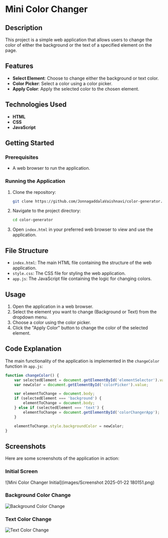 # Mini Color Changer

## Description
This project is a simple web application that allows users to change the color of either the background or the text of a specified element on the page.

## Features
- **Select Element**: Choose to change either the background or text color.
- **Color Picker**: Select a color using a color picker.
- **Apply Color**: Apply the selected color to the chosen element.

## Technologies Used
- **HTML**
- **CSS**
- **JavaScript**

## Getting Started

### Prerequisites
- A web browser to run the application.

### Running the Application
1. Clone the repository:
    ```sh
    git clone https://github.com/JonnagaddalaVaishnavi/color-generator.git
    ```
2. Navigate to the project directory:
    ```sh
    cd color-generator
    ```
3. Open `index.html` in your preferred web browser to view and use the application.

## File Structure
- `index.html`: The main HTML file containing the structure of the web application.
- `style.css`: The CSS file for styling the web application.
- `app.js`: The JavaScript file containing the logic for changing colors.

## Usage
1. Open the application in a web browser.
2. Select the element you want to change (Background or Text) from the dropdown menu.
3. Choose a color using the color picker.
4. Click the "Apply Color" button to change the color of the selected element.

## Code Explanation
The main functionality of the application is implemented in the `changeColor` function in `app.js`:

```javascript
function changeColor() {
    var selectedElement = document.getElementById('elementSelector').value;
    var newColor = document.getElementById('colorPicker').value;

    var elementToChange = document.body; 
    if (selectedElement === 'background') {
        elementToChange = document.body;
    } else if (selectedElement === 'text') {
        elementToChange = document.getElementById('colorChangerApp');
    }

    elementToChange.style.backgroundColor = newColor;
}
```

## Screenshots
Here are some screenshots of the application in action:

### Initial Screen
![Mini Color Changer Initial](images/Screenshot 2025-01-22 180151.png)

### Background Color Change
![Background Color Change](images/Screenshot_2025-01-22_180207.png)

### Text Color Change
![Text Color Change](images/Screenshot_2025-01-22_180231.png)
